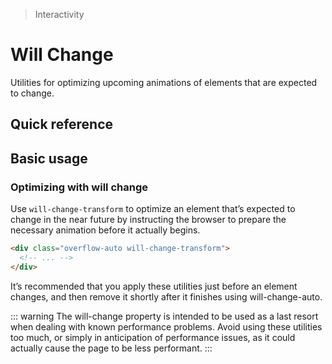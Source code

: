> Interactivity

# Will Change
Utilities for optimizing upcoming animations of elements that are expected to change.

## Quick reference
<qr-table />

## Basic usage
### Optimizing with will change
Use `will-change-transform` to optimize an element that’s expected to change in the near future by instructing the browser to prepare the necessary animation before it actually begins.

```html
<div class="overflow-auto will-change-transform">
  <!-- ... -->
</div>
```

It’s recommended that you apply these utilities just before an element changes, and then remove it shortly after it finishes using will-change-auto.

::: warning
The will-change property is intended to be used as a last resort when dealing with known performance problems. Avoid using these utilities too much, or simply in anticipation of performance issues, as it could actually cause the page to be less performant.
:::
